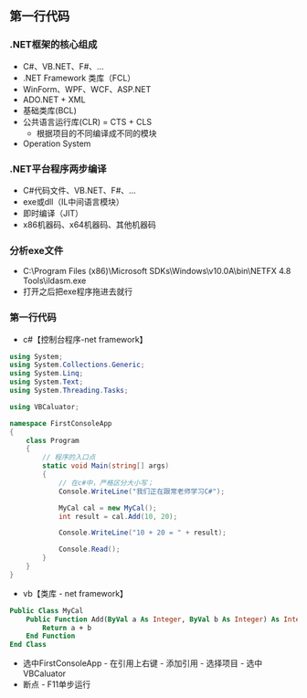 ## 第一行代码

### .NET框架的核心组成
- C#、VB.NET、F#、...
- .NET Framework 类库（FCL）
- WinForm、WPF、WCF、ASP.NET
- ADO.NET + XML
- 基础类库(BCL)
- 公共语言运行库(CLR) = CTS + CLS
  - 根据项目的不同编译成不同的模块
- Operation System

### .NET平台程序两步编译
- C#代码文件、VB.NET、F#、...
- exe或dll（IL中间语言模块）
- 即时编译（JIT）
- x86机器码、x64机器码、其他机器码
### 分析exe文件
- C:\Program Files (x86)\Microsoft SDKs\Windows\v10.0A\bin\NETFX 4.8 Tools\ildasm.exe
- 打开之后把exe程序拖进去就行

### 第一行代码
- c#【控制台程序-net framework】
``` c#
using System;
using System.Collections.Generic;
using System.Linq;
using System.Text;
using System.Threading.Tasks;

using VBCaluator;

namespace FirstConsoleApp
{
    class Program
    {
        // 程序的入口点
        static void Main(string[] args)
        {
            // 在c#中，严格区分大小写；
            Console.WriteLine("我们正在跟常老师学习C#");

            MyCal cal = new MyCal();
            int result = cal.Add(10, 20);

            Console.WriteLine("10 + 20 = " + result);

            Console.Read();
        }
    }
}

```
- vb【类库 - net framework】
``` vb
Public Class MyCal
    Public Function Add(ByVal a As Integer, ByVal b As Integer) As Integer
        Return a + b
    End Function
End Class


```
- 选中FirstConsoleApp - 在引用上右键 - 添加引用 - 选择项目 - 选中VBCaluator
- 断点 - F11单步运行


